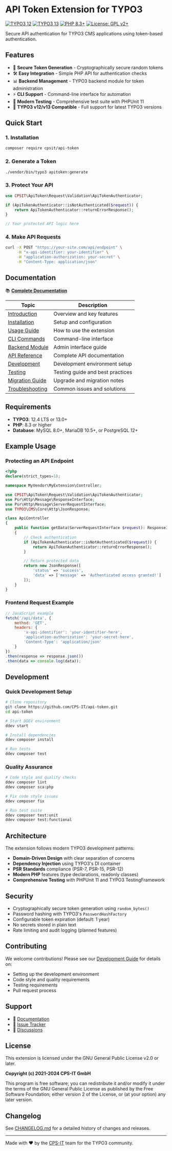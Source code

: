 # API Token Extension for TYPO3

[![TYPO3 12](https://img.shields.io/badge/TYPO3-12.4-orange.svg)](https://get.typo3.org/version/12)
[![TYPO3 13](https://img.shields.io/badge/TYPO3-13.0-orange.svg)](https://get.typo3.org/version/13)
[![PHP 8.3+](https://img.shields.io/badge/PHP-8.3+-blue.svg)](https://www.php.net/)
[![License: GPL v2+](https://img.shields.io/badge/License-GPL%20v2+-blue.svg)](https://www.gnu.org/licenses/gpl-2.0)

Secure API authentication for TYPO3 CMS applications using token-based authentication.

## Features

- 🔐 **Secure Token Generation** - Cryptographically secure random tokens
- 🛠 **Easy Integration** - Simple PHP API for authentication checks
- 📊 **Backend Management** - TYPO3 backend module for token administration
- ⚡ **CLI Support** - Command-line interface for automation
- 🧪 **Modern Testing** - Comprehensive test suite with PHPUnit 11
- 🚀 **TYPO3 v12/v13 Compatible** - Full support for latest TYPO3 versions

## Quick Start

### 1. Installation

```bash
composer require cpsit/api-token
```

### 2. Generate a Token

```bash
./vendor/bin/typo3 apitoken:generate
```

### 3. Protect Your API

```php
use CPSIT\ApiToken\Request\Validation\ApiTokenAuthenticator;

if (ApiTokenAuthenticator::isNotAuthenticated($request)) {
    return ApiTokenAuthenticator::returnErrorResponse();
}

// Your protected API logic here
```

### 4. Make API Requests

```bash
curl -X POST "https://your-site.com/api/endpoint" \
     -H "x-api-identifier: your-identifier" \
     -H "application-authorization: your-secret" \
     -H "Content-Type: application/json"
```

## Documentation

📚 **[Complete Documentation](Documentation/Index.md)**

| Topic | Description |
|-------|-------------|
| [Introduction](Documentation/Introduction.md) | Overview and key features |
| [Installation](Documentation/Installation.md) | Setup and configuration |
| [Usage Guide](Documentation/Usage.md) | How to use the extension |
| [CLI Commands](Documentation/CliCommands.md) | Command-line interface |
| [Backend Module](Documentation/BackendModule.md) | Admin interface guide |
| [API Reference](Documentation/ApiReference.md) | Complete API documentation |
| [Development](Documentation/Development.md) | Development environment setup |
| [Testing](Documentation/Testing.md) | Testing guide and best practices |
| [Migration Guide](Documentation/Migration.md) | Upgrade and migration notes |
| [Troubleshooting](Documentation/Troubleshooting.md) | Common issues and solutions |

## Requirements

- **TYPO3**: 12.4 LTS or 13.0+
- **PHP**: 8.3 or higher
- **Database**: MySQL 8.0+, MariaDB 10.5+, or PostgreSQL 12+

## Example Usage

### Protecting an API Endpoint

```php
<?php
declare(strict_types=1);

namespace MyVendor\MyExtension\Controller;

use CPSIT\ApiToken\Request\Validation\ApiTokenAuthenticator;
use Psr\Http\Message\ResponseInterface;
use Psr\Http\Message\ServerRequestInterface;
use TYPO3\CMS\Core\Http\JsonResponse;

class ApiController
{
    public function getData(ServerRequestInterface $request): ResponseInterface
    {
        // Check authentication
        if (ApiTokenAuthenticator::isNotAuthenticated($request)) {
            return ApiTokenAuthenticator::returnErrorResponse();
        }

        // Return protected data
        return new JsonResponse([
            'status' => 'success',
            'data' => ['message' => 'Authenticated access granted!']
        ]);
    }
}
```

### Frontend Request Example

```javascript
// JavaScript example
fetch('/api/data', {
    method: 'GET',
    headers: {
        'x-api-identifier': 'your-identifier-here',
        'application-authorization': 'your-secret-here',
        'Content-Type': 'application/json'
    }
})
.then(response => response.json())
.then(data => console.log(data));
```

## Development

### Quick Development Setup

```bash
# Clone repository
git clone https://github.com/CPS-IT/api-token.git
cd api-token

# Start DDEV environment
ddev start

# Install dependencies
ddev composer install

# Run tests
ddev composer test
```

### Quality Assurance

```bash
# Code style and quality checks
ddev composer lint
ddev composer sca:php

# Fix code style issues
ddev composer fix

# Run test suite
ddev composer test:unit
ddev composer test:functional
```

## Architecture

The extension follows modern TYPO3 development patterns:

- **Domain-Driven Design** with clear separation of concerns
- **Dependency Injection** using TYPO3's DI container
- **PSR Standards** compliance (PSR-7, PSR-15, PSR-12)
- **Modern PHP** features (type declarations, readonly classes)
- **Comprehensive Testing** with PHPUnit 11 and TYPO3 TestingFramework

## Security

- Cryptographically secure token generation using `random_bytes()`
- Password hashing with TYPO3's `PasswordHashFactory`
- Configurable token expiration (default: 1 year)
- No secrets stored in plain text
- Rate limiting and audit logging (planned features)

## Contributing

We welcome contributions! Please see our [Development Guide](Documentation/Development.md) for details on:

- Setting up the development environment
- Code style and quality requirements
- Testing requirements
- Pull request process

## Support

- 📖 [Documentation](Documentation/Index.md)
- 🐛 [Issue Tracker](https://github.com/CPS-IT/api-token/issues)
- 💬 [Discussions](https://github.com/CPS-IT/api-token/discussions)

## License

This extension is licensed under the GNU General Public License v2.0 or later.

**Copyright (c) 2021-2024 CPS-IT GmbH**

This program is free software; you can redistribute it and/or modify it under the terms of the GNU General Public License as published by the Free Software Foundation; either version 2 of the License, or (at your option) any later version.

## Changelog

See [CHANGELOG.md](Documentation/Changelog.md) for a detailed history of changes and releases.

---

Made with ❤️ by the [CPS-IT](https://www.cps-it.de/) team for the TYPO3 community.
